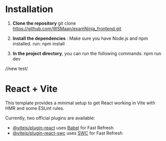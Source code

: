 # Installation
1.	**Clone the repository**
git clone https://github.com/WSMaan/examNinja_frontend.git

2.	**Install the dependencies** :   Make sure you have Node.js and npm installed.
run: npm install

3.	**In the project directory**, you can run the following commands: 
    npm run dev



//new test/

# React + Vite

This template provides a minimal setup to get React working in Vite with HMR and some ESLint rules.

Currently, two official plugins are available:

- [@vitejs/plugin-react](https://github.com/vitejs/vite-plugin-react/blob/main/packages/plugin-react/README.md) uses [Babel](https://babeljs.io/) for Fast Refresh
- [@vitejs/plugin-react-swc](https://github.com/vitejs/vite-plugin-react-swc) uses [SWC](https://swc.rs/) for Fast Refresh
  
